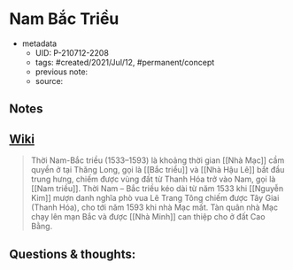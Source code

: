 ---
---

# Nam Bắc Triều

- metadata
	- UID: P-210712-2208
	- tags: #created/2021/Jul/12, #permanent/concept 
	- previous note: 
	- source: 

## Notes


## [Wiki](https://vi.wikipedia.org/wiki/Nam%E2%80%93B%E1%BA%AFc_tri%E1%BB%81u_(Vi%E1%BB%87t_Nam))

> Thời Nam-Bắc triều (1533–1593) là khoảng thời gian [[Nhà Mạc]] cầm quyền ở tại Thăng Long, gọi là [[Bắc triều]] và [[Nhà Hậu Lê]] bắt đầu trung hưng, chiếm được vùng đất từ Thanh Hóa trở vào Nam, gọi là [[Nam triều]]. Thời Nam – Bắc triều kéo dài từ năm 1533 khi [[Nguyễn Kim]] mượn danh nghĩa phò vua Lê Trang Tông chiếm được Tây Giai (Thanh Hóa), cho tới năm 1593 khi nhà Mạc mất.
> Tàn quân nhà Mạc chạy lên mạn Bắc và được [[Nhà Minh]] can thiệp cho ở đất Cao Bằng.

## Questions & thoughts:

